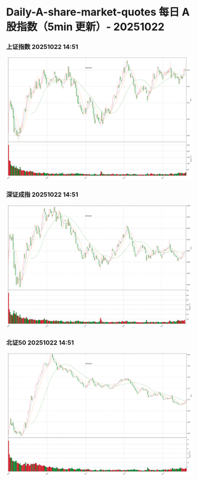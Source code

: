 
# Daily-A-share-market-quotes 每日 A 股指数（5min 更新）- 20251022

### 上证指数 20251022 14:51
![](./fig/2025/10/20251022-sh000001.png)

### 深证成指 20251022 14:51
![](./fig/2025/10/20251022-sz399001.png)

### 北证50 20251022 14:51
![](./fig/2025/10/20251022-bj899050.png)
